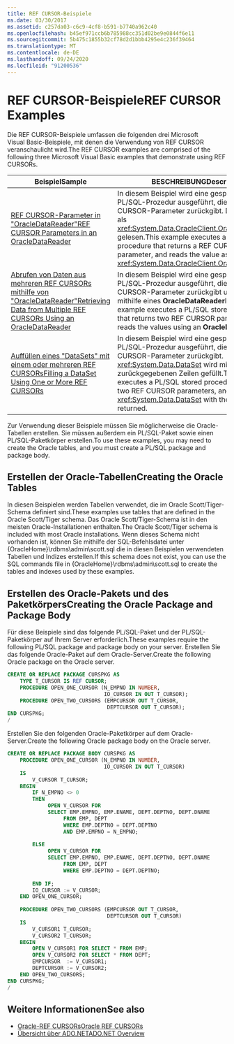 ```yaml
---
title: REF CURSOR-Beispiele
ms.date: 03/30/2017
ms.assetid: c257da03-c6c9-4cf8-b591-b7740a962c40
ms.openlocfilehash: b45ef971ccb6b785988cc351d02be9e0844f6e11
ms.sourcegitcommit: 5b475c1855b32cf78d2d1bbb4295e4c236f39464
ms.translationtype: MT
ms.contentlocale: de-DE
ms.lasthandoff: 09/24/2020
ms.locfileid: "91200536"
---
```

# <a name="ref-cursor-examples"></a><span data-ttu-id="3ac65-102">REF CURSOR-Beispiele</span><span class="sxs-lookup"><span data-stu-id="3ac65-102">REF CURSOR Examples</span></span>

<span data-ttu-id="3ac65-103">Die REF CURSOR-Beispiele umfassen die folgenden drei Microsoft Visual Basic-Beispiele, mit denen die Verwendung von REF CURSOR veranschaulicht wird.</span><span class="sxs-lookup"><span data-stu-id="3ac65-103">The REF CURSOR examples are comprised of the following three Microsoft Visual Basic examples that demonstrate using REF CURSORs.</span></span>  
  
|<span data-ttu-id="3ac65-104">Beispiel</span><span class="sxs-lookup"><span data-stu-id="3ac65-104">Sample</span></span>|<span data-ttu-id="3ac65-105">BESCHREIBUNG</span><span class="sxs-lookup"><span data-stu-id="3ac65-105">Description</span></span>|  
|------------|-----------------|  
|[<span data-ttu-id="3ac65-106">REF CURSOR-Parameter in "OracleDataReader"</span><span class="sxs-lookup"><span data-stu-id="3ac65-106">REF CURSOR Parameters in an OracleDataReader</span></span>](ref-cursor-parameters-in-an-oracledatareader.md)|<span data-ttu-id="3ac65-107">In diesem Beispiel wird eine gespeicherte PL/SQL-Prozedur ausgeführt, die einen REF CURSOR-Parameter zurückgibt. Der Wert wird als <xref:System.Data.OracleClient.OracleDataReader> gelesen.</span><span class="sxs-lookup"><span data-stu-id="3ac65-107">This example executes a PL/SQL stored procedure that returns a REF CURSOR parameter, and reads the value as an <xref:System.Data.OracleClient.OracleDataReader>.</span></span>|  
|[<span data-ttu-id="3ac65-108">Abrufen von Daten aus mehreren REF CURSORs mithilfe von "OracleDataReader"</span><span class="sxs-lookup"><span data-stu-id="3ac65-108">Retrieving Data from Multiple REF CURSORs Using an OracleDataReader</span></span>](retrieving-data-from-multiple-ref-cursors.md)|<span data-ttu-id="3ac65-109">In diesem Beispiel wird eine gespeicherte PL/SQL-Prozedur ausgeführt, die zwei REF CURSOR-Parameter zurückgibt und die Werte mithilfe eines **OracleDataReader**liest.</span><span class="sxs-lookup"><span data-stu-id="3ac65-109">This example executes a PL/SQL stored procedure that returns two REF CURSOR parameters, and reads the values using an **OracleDataReader**.</span></span>|  
|[<span data-ttu-id="3ac65-110">Auffüllen eines "DataSets" mit einem oder mehreren REF CURSORs</span><span class="sxs-lookup"><span data-stu-id="3ac65-110">Filling a DataSet Using One or More REF CURSORs</span></span>](filling-a-dataset-using-one-or-more-ref-cursors.md)|<span data-ttu-id="3ac65-111">In diesem Beispiel wird eine gespeicherte PL/SQL-Prozedur ausgeführt, die zwei REF CURSOR-Parameter zurückgibt. <xref:System.Data.DataSet> wird mit den zurückgegebenen Zeilen gefüllt.</span><span class="sxs-lookup"><span data-stu-id="3ac65-111">This example executes a PL/SQL stored procedure that returns two REF CURSOR parameters, and fills a <xref:System.Data.DataSet> with the rows that are returned.</span></span>|  
  
 <span data-ttu-id="3ac65-112">Zur Verwendung dieser Beispiele müssen Sie möglicherweise die Oracle-Tabellen erstellen. Sie müssen außerdem ein PL/SQL-Paket sowie einen PL/SQL-Paketkörper erstellen.</span><span class="sxs-lookup"><span data-stu-id="3ac65-112">To use these examples, you may need to create the Oracle tables, and you must create a PL/SQL package and package body.</span></span>  
  
## <a name="creating-the-oracle-tables"></a><span data-ttu-id="3ac65-113">Erstellen der Oracle-Tabellen</span><span class="sxs-lookup"><span data-stu-id="3ac65-113">Creating the Oracle Tables</span></span>  

 <span data-ttu-id="3ac65-114">In diesen Beispielen werden Tabellen verwendet, die im Oracle Scott/Tiger-Schema definiert sind.</span><span class="sxs-lookup"><span data-stu-id="3ac65-114">These examples use tables that are defined in the Oracle Scott/Tiger schema.</span></span> <span data-ttu-id="3ac65-115">Das Oracle Scott/Tiger-Schema ist in den meisten Oracle-Installationen enthalten.</span><span class="sxs-lookup"><span data-stu-id="3ac65-115">The Oracle Scott/Tiger schema is included with most Oracle installations.</span></span> <span data-ttu-id="3ac65-116">Wenn dieses Schema nicht vorhanden ist, können Sie mithilfe der SQL-Befehlsdatei unter {OracleHome}\rdbms\admin\scott.sql die in diesen Beispielen verwendeten Tabellen und Indizes erstellen.</span><span class="sxs-lookup"><span data-stu-id="3ac65-116">If this schema does not exist, you can use the SQL commands file in {OracleHome}\rdbms\admin\scott.sql to create the tables and indexes used by these examples.</span></span>  
  
## <a name="creating-the-oracle-package-and-package-body"></a><span data-ttu-id="3ac65-117">Erstellen des Oracle-Pakets und des Paketkörpers</span><span class="sxs-lookup"><span data-stu-id="3ac65-117">Creating the Oracle Package and Package Body</span></span>  

 <span data-ttu-id="3ac65-118">Für diese Beispiele sind das folgende PL/SQL-Paket und der PL/SQL-Paketkörper auf Ihrem Server erforderlich.</span><span class="sxs-lookup"><span data-stu-id="3ac65-118">These examples require the following PL/SQL package and package body on your server.</span></span> <span data-ttu-id="3ac65-119">Erstellen Sie das folgende Oracle-Paket auf dem Oracle-Server.</span><span class="sxs-lookup"><span data-stu-id="3ac65-119">Create the following Oracle package on the Oracle server.</span></span>  
  
```sql
CREATE OR REPLACE PACKAGE CURSPKG AS
    TYPE T_CURSOR IS REF CURSOR;
    PROCEDURE OPEN_ONE_CURSOR (N_EMPNO IN NUMBER,
                               IO_CURSOR IN OUT T_CURSOR);
    PROCEDURE OPEN_TWO_CURSORS (EMPCURSOR OUT T_CURSOR,
                                DEPTCURSOR OUT T_CURSOR);  
END CURSPKG;  
/
```  
  
 <span data-ttu-id="3ac65-120">Erstellen Sie den folgenden Oracle-Paketkörper auf dem Oracle-Server.</span><span class="sxs-lookup"><span data-stu-id="3ac65-120">Create the following Oracle package body on the Oracle server.</span></span>  
  
```sql
CREATE OR REPLACE PACKAGE BODY CURSPKG AS  
    PROCEDURE OPEN_ONE_CURSOR (N_EMPNO IN NUMBER,  
                               IO_CURSOR IN OUT T_CURSOR)  
    IS
        V_CURSOR T_CURSOR;
    BEGIN
        IF N_EMPNO <> 0
        THEN  
             OPEN V_CURSOR FOR
             SELECT EMP.EMPNO, EMP.ENAME, DEPT.DEPTNO, DEPT.DNAME
                  FROM EMP, DEPT
                  WHERE EMP.DEPTNO = DEPT.DEPTNO
                  AND EMP.EMPNO = N_EMPNO;  
  
        ELSE
             OPEN V_CURSOR FOR
             SELECT EMP.EMPNO, EMP.ENAME, DEPT.DEPTNO, DEPT.DNAME
                  FROM EMP, DEPT
                  WHERE EMP.DEPTNO = DEPT.DEPTNO;  
  
        END IF;  
        IO_CURSOR := V_CURSOR;
    END OPEN_ONE_CURSOR;
  
    PROCEDURE OPEN_TWO_CURSORS (EMPCURSOR OUT T_CURSOR,  
                                DEPTCURSOR OUT T_CURSOR)  
    IS
        V_CURSOR1 T_CURSOR;
        V_CURSOR2 T_CURSOR;
    BEGIN
        OPEN V_CURSOR1 FOR SELECT * FROM EMP;  
        OPEN V_CURSOR2 FOR SELECT * FROM DEPT;  
        EMPCURSOR  := V_CURSOR1;
        DEPTCURSOR := V_CURSOR2;
    END OPEN_TWO_CURSORS;
END CURSPKG;  
/  
```  
  
## <a name="see-also"></a><span data-ttu-id="3ac65-121">Weitere Informationen</span><span class="sxs-lookup"><span data-stu-id="3ac65-121">See also</span></span>

- [<span data-ttu-id="3ac65-122">Oracle-REF CURSORs</span><span class="sxs-lookup"><span data-stu-id="3ac65-122">Oracle REF CURSORs</span></span>](oracle-ref-cursors.md)
- [<span data-ttu-id="3ac65-123">Übersicht über ADO.NET</span><span class="sxs-lookup"><span data-stu-id="3ac65-123">ADO.NET Overview</span></span>](ado-net-overview.md)

